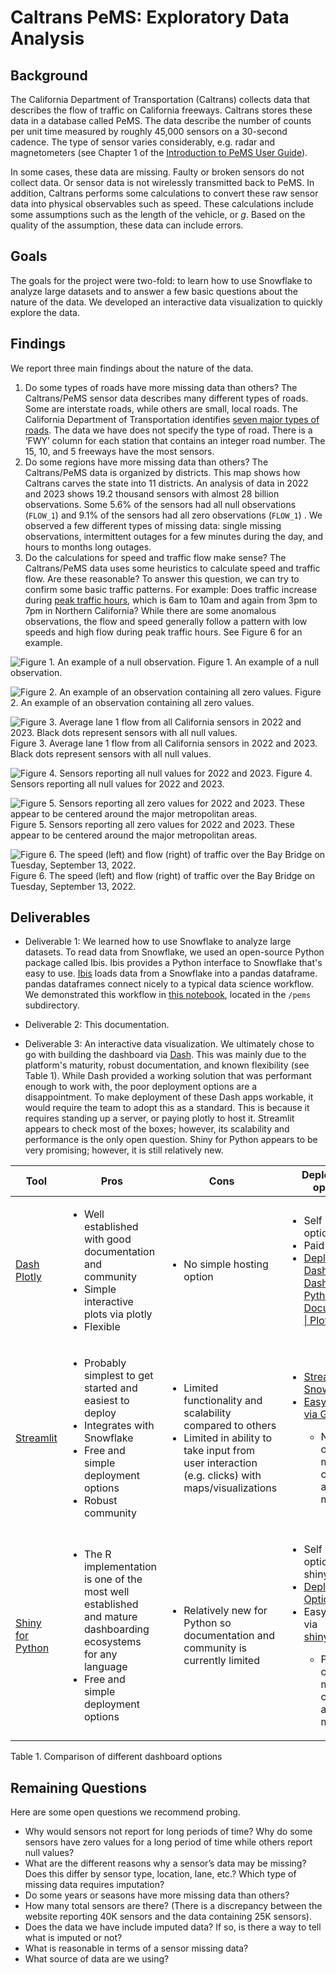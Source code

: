 # Caltrans PeMS: Exploratory Data Analysis

## Background

The California Department of Transportation (Caltrans) collects data that describes the flow of traffic on California freeways. Caltrans stores these data in a database called PeMS. The data describe the number of counts per unit time measured by roughly 45,000 sensors on a 30-second cadence. The type of sensor varies considerably, e.g. radar and magnetometers (see Chapter 1 of the [Introduction to PeMS User Guide](https://pems.dot.ca.gov/Papers/PeMS_Intro_User_Guide_v6.pdf)).

In some cases, these data are missing. Faulty or broken sensors do not collect data. Or sensor data is not wirelessly transmitted back to PeMS. In addition, Caltrans performs some calculations to convert these raw sensor data into physical observables such as speed. These calculations include some assumptions such as the length of the vehicle, or *g*. Based on the quality of the assumption, these data can include errors.

## Goals
The goals for the project were two-fold: to learn how to use Snowflake to analyze large datasets and to answer a few basic questions about the nature of the data. We developed an interactive data visualization to quickly explore the data.

## Findings

We report three main findings about the nature of the data.

1. Do some types of roads have more missing data than others? The Caltrans/PeMS sensor data describes many different types of roads. Some are interstate roads, while others are small, local roads. The California Department of Transportation identifies [seven major types of roads](https://dot.ca.gov/programs/research-innovation-system-information/office-of-highway-system-information-performance/functional-classification). The data we have does not specify the type of road. There is a ‘FWY’ column for each station that contains an integer road number. The 15, 10, and 5 freeways have the most sensors.
2. Do some regions have more missing data than others? The Caltrans/PeMS data is organized by districts. This map shows how Caltrans carves the state into 11 districts. An analysis of data in 2022 and 2023 shows 19.2 thousand sensors with almost 28 billion observations. Some 5.6% of the sensors had all null observations (`FLOW_1`) and 9.1% of the sensors had all zero observations (`FLOW_1`) . We observed a few different types of missing data: single missing observations, intermittent outages for a few minutes during the day, and hours to months long outages.
3. Do the calculations for speed and traffic flow make sense? The Caltrans/PeMS data uses some heuristics to calculate speed and traffic flow. Are these reasonable? To answer this question, we can try to confirm some basic traffic patterns. For example: Does traffic increase during [peak traffic hours](https://dot.ca.gov/programs/traffic-operations/hov), which is 6am to 10am and again from 3pm to 7pm in Northern California? While there are some anomalous observations, the flow and speed generally follow a pattern with low speeds and high flow during peak traffic hours. See Figure 6 for an example.

![Figure 1. An example of a null observation.](images/fig1.png)
Figure 1. An example of a null observation.

![Figure 2. An example of an observation containing all zero values.](images/fig2.png)
Figure 2. An example of an observation containing all zero values.

![Figure 3. Average lane 1 flow from all California sensors in 2022 and 2023. Black dots represent sensors with all null values.](images/fig3.png)
Figure 3. Average lane 1 flow from all California sensors in 2022 and 2023. Black dots represent sensors with all null values.

![Figure 4. Sensors reporting all null values for 2022 and 2023.](images/fig4.png)
Figure 4. Sensors reporting all null values for 2022 and 2023.

![Figure 5. Sensors reporting all zero values for 2022 and 2023. These appear to be centered around the major metropolitan areas.](images/fig5.png)
Figure 5. Sensors reporting all zero values for 2022 and 2023. These appear to be centered around the major metropolitan areas.

![Figure 6. The speed (left) and flow (right) of traffic over the Bay Bridge on Tuesday, September 13, 2022.](images/fig6.png)
Figure 6. The speed (left) and flow (right) of traffic over the Bay Bridge on Tuesday, September 13, 2022.

## Deliverables

* Deliverable 1: We learned how to use Snowflake to analyze large datasets. To read data from Snowflake, we used an open-source Python package called Ibis. Ibis provides a Python interface to Snowflake that's easy to use. [Ibis](https://ibis-project.org/) loads data from a Snowflake into a pandas dataframe. pandas dataframes connect nicely to a typical data science workflow. We demonstrated this workflow in [this notebook](https://github.com/cagov/caldata-mdsa-caltrans-pems/blob/main/pems/missing_data.ipynb), located in the `/pems` subdirectory.

* Deliverable 2: This documentation.

* Deliverable 3: An interactive data visualization. We ultimately chose to go with building the dashboard via [Dash](https://dash.plotly.com). This was mainly due to the platform's maturity, robust documentation, and known flexibility (see Table 1). While Dash provided a working solution that was performant enough to work with, the poor deployment options are a disappointment. To make deployment of these Dash apps workable, it would require the team to adopt this as a standard. This is because it requires standing up a server, or paying plotly to host it. Streamlit appears to check most of the boxes; however, its scalability and performance is the only open question. Shiny for Python appears to be very promising; however, it is still relatively new.

| Tool | Pros | Cons | Deployment options |
| ---- | ---- | ---- | ------------------ |
[Dash Plotly](https://dash.plotly.com/) |  <ul><li> Well established with good documentation and community</li><li>Simple interactive plots via plotly<li>Flexible</li></ul> | <ul><li>No simple hosting option</li></ul> | <ul><li>Self hosted options</li><li>Paid options</li><li>[Deploy Your Dash App \| Dash for Python Documentation \| Plotly](https://dash.plotly.com/deployment)</li></ul> |
[Streamlit](https://streamlit.io/) | <ul><li>Probably simplest to get started and easiest to deploy</li><li>Integrates with Snowflake</li><li>Free and simple deployment options</li><li>Robust community | <ul><li>Limited functionality and scalability compared to others</li><li>Limited in ability to take input from user interaction (e.g. clicks) with maps/visualizations</li></ul> | <ul><li> [Streamlit in Snowflake](https://www.snowflake.com/en/data-cloud/overview/streamlit-in-snowflake/)</li><li>[Easy and free via Github](https://streamlit.io/cloud)</li><ul><li>No paid options for more compute and memory</ul></li> |
[Shiny for Python](https://shiny.posit.co/py/) | <ul><li>The R implementation is one of the most well established and mature dashboarding ecosystems for any language</li><li>Free and simple deployment options | <ul><li>Relatively new for Python so documentation and community is currently limited | <ul><li>Self hosted options via shiny server</li><li>[Deployment Options](https://shiny.posit.co/py/docs/deploy.html)</li><li>Easy and free via [shinyapps.io](https://www.shinyapps.io/)</li><ul><li>Paid options for more compute and memory    |

Table 1. Comparison of different dashboard options

## Remaining Questions
Here are some open questions we recommend probing.

* Why would sensors not report for long periods of time? Why do some sensors have zero values for a long period of time while others report null values?
* What are the different reasons why a sensor’s data may be missing? Does this differ by sensor type, location, lane, etc.? Which type of missing data requires imputation?
* Do some years or seasons have more missing data than others?
* How many total sensors are there? (There is a discrepancy between the website reporting 40K sensors and the data containing 25K sensors).
* Does the data we have include imputed data? If so, is there a way to tell what is imputed or not?
* What is reasonable in terms of a sensor missing data?
* What source of data are we using?